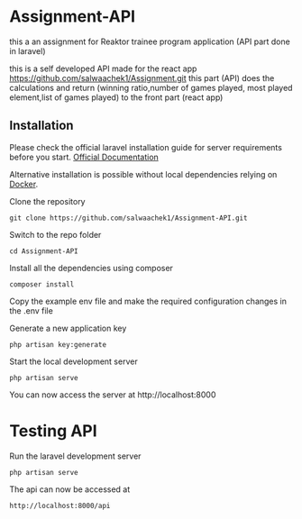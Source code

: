 # Assignment-API

this a an assignment for Reaktor trainee program application (API part done in laravel)

this is a self developed API made for the react app https://github.com/salwaachek1/Assignment.git
this part (API) does the calculations and return (winning ratio,number of games played, most played element,list of games played) to the front part (react app)


## Installation

Please check the official laravel installation guide for server requirements before you start. [Official Documentation](https://laravel.com/docs/7.x/#installation)

Alternative installation is possible without local dependencies relying on [Docker](#docker). 

Clone the repository

    git clone https://github.com/salwaachek1/Assignment-API.git

Switch to the repo folder

    cd Assignment-API

Install all the dependencies using composer

    composer install

Copy the example env file and make the required configuration changes in the .env file

Generate a new application key

    php artisan key:generate
 
Start the local development server

    php artisan serve

You can now access the server at http://localhost:8000

# Testing API

Run the laravel development server

    php artisan serve

The api can now be accessed at

    http://localhost:8000/api
